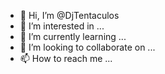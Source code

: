 - 👋 Hi, I’m @DjTentaculos
- 👀 I’m interested in ...
- 🌱 I’m currently learning ...
- 💞️ I’m looking to collaborate on ...
- 📫 How to reach me ...

<!---
DjTentaculos/DjTentaculos is a ✨ special ✨ repository because its `README.md` (this file) appears on your GitHub profile.
You can click the Preview link to take a look at your changes.
--->
